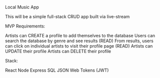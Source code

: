 Local Music App

This will be a simple full-stack CRUD app built via live-stream

MVP Requirements:

Artists can CREATE a profile to add themselves to the database
Users can search the database by genre and see results (READ)
From results, users can click on individual artists to visit their profile page (READ)
Artists can UPDATE their profile
Artists can DELETE their profile

Stack:

React
Node
Express
SQL
JSON Web Tokens (JWT)


